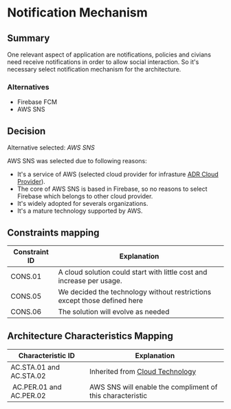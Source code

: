 # Notification Mechanism

## Summary

One relevant aspect of application are notifications, policies and civians need receive notifications in order to allow social interaction. So it's necessary select notification mechanism for the architecture. 

### Alternatives

- Firebase FCM
- AWS SNS

## Decision 

Alternative selected: *AWS SNS*

AWS SNS was selected due to following reasons:

- It's a service of AWS (selected cloud provider for infrasture [ADR Cloud Provider](./adr-cloud.md)). 
- The core of AWS SNS is based in Firebase, so no reasons to select Firebase which belongs to other cloud provider.
- It's widely adopted for severals organizations.
- It's a mature technology supported by AWS.

## Constraints mapping

| Constraint ID | Explanation |
| ------------- | ----------- |
| CONS.01 | A cloud solution could start with little cost and increase per usage. |
| CONS.05 | We decided the technology without restrictions except those defined here |
| CONS.06 | The solution will evolve as needed |

## Architecture Characteristics Mapping

| Characteristic ID | Explanation |
| ------------- | ----------- |
| AC.STA.01 and AC.STA.02 | Inherited from [Cloud Technology](./adr-cloud.md) |
| AC.PER.01 and AC.PER.02 | AWS SNS will enable the compliment of this characteristic |